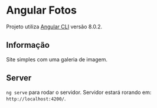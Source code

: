 # Angular Fotos

Projeto utiliza [Angular CLI](https://github.com/angular/angular-cli) versão 8.0.2.

## Informação
Site simples com uma galeria de imagem.

## Server

`ng serve` para rodar o servidor. Servidor estará rorando em: `http://localhost:4200/`.

